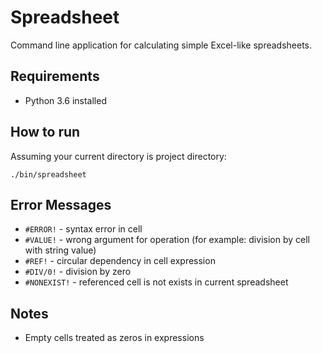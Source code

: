 # Spreadsheet

Command line application for calculating simple Excel-like spreadsheets.

## Requirements

- Python 3.6 installed

## How to run

Assuming your current directory is project directory:

`./bin/spreadsheet`

## Error Messages

- `#ERROR!` - syntax error in cell
- `#VALUE!` - wrong argument for operation
(for example: division by cell with string value)
- `#REF!` - circular dependency in cell expression
- `#DIV/0!` - division by zero
- `#NONEXIST!` - referenced cell is not exists in current spreadsheet

## Notes

- Empty cells treated as zeros in expressions
